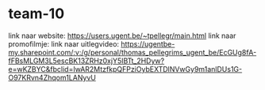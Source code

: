 # team-10

link naar website: https://users.ugent.be/~tpellegr/main.html
link naar promofilmje: 
link naar uitlegvideo: https://ugentbe-my.sharepoint.com/:v:/g/personal/thomas_pellegrims_ugent_be/EcGUg8fA-fFBsMLGM3L5escBK13ZRHz0xjY5IBTt_2HDyw?e=wKZBYC&fbclid=IwAR2MtzfkpQFPziOybEXTDlNVwGy9m1anlDUs1G-O97KRvn4Zhqom1LANyvU
